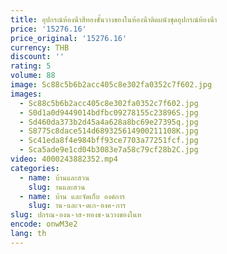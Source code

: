 ```yaml
---
title: อุปกรณ์ห้องน้ําสีทองชั้นวางของในห้องน้ําติดผนังชุดอุปกรณ์ห้องน้ํา
price: '15276.16'
price_original: '15276.16'
currency: THB
discount: ''
rating: 5
volume: 88
image: Sc88c5b6b2acc405c8e302fa0352c7f602.jpg
images:
  - Sc88c5b6b2acc405c8e302fa0352c7f602.jpg
  - S0d1a0d9449014bdfbc09278155c23896S.jpg
  - Sd460da373b2d45a4a628a8bc69e27395q.jpg
  - S8775c8dace514d689325614900211108K.jpg
  - Sc41eda8f4e984bff93ce7703a77251fcf.jpg
  - Sca5ade9e1cd04b3083e7a58c79cf28b2C.jpg
video: 4000243882352.mp4
categories:
  - name: บ้านและสวน
    slug: านและสวน
  - name: บ้าน และจัดเก็บ องค์การ
    slug: าน-และจ-ดเก-องค-การ
slug: ปกรณ-องน-าส-ทองช-นวางของในห
encode: onwM3e2
lang: th
---
```

  